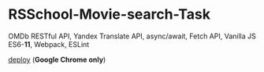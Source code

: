 # RSSchool-Movie-search-Task

OMDb RESTful API, Yandex Translate API, async/await, Fetch API, Vanilla JS ES6-**11**, Webpack, ESLint

[deploy](https://araneusx.github.io/RSSchool-Movie-search/) (**Google Chrome only**)
